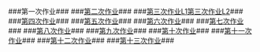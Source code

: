 ###第一次作业###
###[第二次作业](https://github.com/Meisterklasse/compuational_physics_N2014301020015/blob/master/temp.py)###
###[第三次作业L1](https://github.com/Meisterklasse/compuational_physics_N2014301020015/blob/master/%E7%AC%AC%E4%B8%89%E6%AC%A1%E4%BD%9C%E4%B8%9AL1.py)[第三次作业L2](https://github.com/Meisterklasse/compuational_physics_N2014301020015/blob/master/%E7%AC%AC%E4%B8%89%E6%AC%A1%E4%BD%9C%E4%B8%9AL2.py)###
###[第四次作业](https://github.com/Meisterklasse/compuational_physics_N2014301020015/blob/master/%E7%AC%AC%E5%9B%9B%E6%AC%A1%E4%BD%9C%E4%B8%9A.md)###
###[第五次作业](https://github.com/Meisterklasse/compuational_physics_N2014301020015/blob/master/%E7%AC%AC%E4%BA%94%E6%AC%A1%E4%BD%9C%E4%B8%9A.md)###
###[第六次作业](https://github.com/Meisterklasse/compuational_physics_N2014301020015/blob/master/%E7%AC%AC%E5%85%AD%E6%AC%A1%E4%BD%9C%E4%B8%9A.md)###
###[第七次作业](https://github.com/Meisterklasse/compuational_physics_N2014301020015/blob/master/%E7%AC%AC%E4%B8%83%E6%AC%A1%E4%BD%9C%E4%B8%9A.md)###
###[第八次作业](https://github.com/Meisterklasse/compuational_physics_N2014301020015/blob/master/%E7%AC%AC%E5%85%AB%E6%AC%A1%E4%BD%9C%E4%B8%9A.md)###
###[第九次作业](https://github.com/Meisterklasse/compuational_physics_N2014301020015/blob/master/%E7%AC%AC%E4%B9%9D%E6%AC%A1%E4%BD%9C%E4%B8%9A.md)###
###[第十次作业](https://github.com/Meisterklasse/compuational_physics_N2014301020015/blob/master/%E7%AC%AC%E5%8D%81%E6%AC%A1%E4%BD%9C%E4%B8%9A.md)###
###[第十一次作业](https://github.com/Meisterklasse/compuational_physics_N2014301020015/blob/master/%E7%AC%AC%E5%8D%81%E4%B8%80%E6%AC%A1%E4%BD%9C%E4%B8%9A.md)###
###[第十二次作业](https://github.com/Meisterklasse/compuational_physics_N2014301020015/blob/master/%E7%AC%AC%E5%8D%81%E4%BA%8C%E6%AC%A1%E4%BD%9C%E4%B8%9A.md)###
###[第十三次作业](https://github.com/Meisterklasse/compuational_physics_N2014301020015/blob/master/%E7%AC%AC%E5%8D%81%E4%B8%89%E6%AC%A1%E4%BD%9C%E4%B8%9A.md)###
